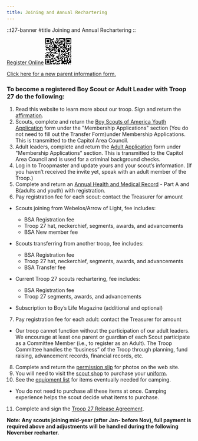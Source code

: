 ```yaml
---
title: Joining and Annual Rechartering
---
```


::t27-banner
#title
Joining and Annual Rechartering
::

[Register Online](https://my.scouting.org/VES/OnlineReg/1.0.0/?tu=UF-MB-564taa0027)
[![How to join QR Code](/HowToJoinQRCode.png)](https://my.scouting.org/VES/OnlineReg/1.0.0/?tu=UF-MB-564taa0027)

[Click here for a new parent information form.](https://drive.google.com/file/d/1MK2ascw0Lezciqgr5puKsvr9ncm3_lpk/view?usp=sharing)

### To become a registered Boy Scout or Adult Leader with Troop 27 do the following:

1. Read this website to learn more about our troop. Sign and return the [affirmation](/policy/affirmation).
2. Scouts, complete and return the [Boy Scouts of America Youth Application](https://www.scouting.org/resources/forms/) form under the "Membership Applications" section 
(You do not need to fill out the Transfer Form)under Membership Applications. 
This is transmitted to the Capitol Area Council.
3. Adult leaders, complete and return the [Adult Application](https://www.scouting.org/resources/forms/) form under "Membership Applications" section.
This is transmitted to the Capitol Area Council and is used for a criminal background checks.
4. Log in to Troopmaster and update yours and your scout’s information. (If you haven’t received the invite yet, speak with an adult member of the Troop.)
5. Complete and return an [Annual Health and Medical Record](https://www.scouting.org/health-and-safety/ahmr/) - Part A and B(adults and youth) with registration. 
6. Pay registration fee for each scout: contact the Treasurer for amount

- Scouts joining from Webelos/Arrow of Light, fee includes:
    - BSA Registration fee
    - Troop 27 hat, neckerchief, segments, awards, and advancements
    - BSA New member fee

- Scouts transferring from another troop, fee includes:
    - BSA Registration fee
    - Troop 27 hat, neckerchief, segments, awards, and advancements
    - BSA Transfer fee

- Current Troop 27 scouts rechartering, fee includes:
    - BSA Registration fee
    - Troop 27 segments, awards, and advancements

- Subscription to Boy’s Life Magazine (additional and optional)

7. Pay registration fee for each adult: contact the Treasurer for amount
- Our troop cannot function without the participation of our adult leaders. We encourage at least one parent or guardian of
each Scout participate as a Committee Member (i.e., to register as an Adult). The Troop Committee handles the “business” of
the Troop through planning, fund raising, advancement records, financial records, etc.
8. Complete and return the [permission slip](https://drive.google.com/file/d/0B1xkyyMuYqNhUTZ1R21XSTdrSGc/view?usp=sharing&resourcekey=0-uDi8FFTlwHZ0lC5P4YMgUA) for photos on the web site.
9. You will need to visit the [scout shop](https://www.bsacac.org/shop/category/uniforms/scouts-bsa/) to purchase your [uniform](/policy/uniform).
10. See the [equipment list](/general-info/camping-equipment) for items eventually needed for camping.
- You do not need to purchase all these items at once. Camping experience helps the scout decide what items to purchase.
11. Complete and sign the [Troop 27 Release Agreement](https://drive.google.com/file/d/10NSGtR8dLWp8y2VCef9t6HGEs0ZIa-qp/view?usp=sharing).

**Note:  Any scouts joining mid-year (after Jan- before Nov), full payment is required above and adjustments will be handled  during the following November recharter.**